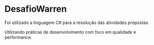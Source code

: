 # DesafioWarren

Foi utilizado a linguagem C# para a resolução das atividades propostas.

Utilizando práticas de desenvolvimento com foco em qualidade e performance.
